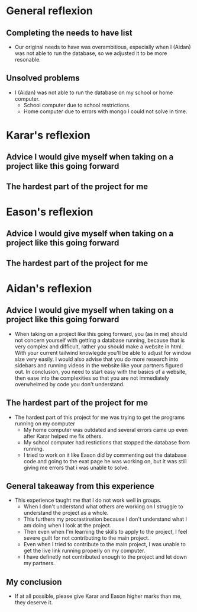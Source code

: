 # General reflexion

## Completing the needs to have list
- Our original needs to have was overambitious, especially when I (Aidan) was not able to run the database, so we adjusted it to be more resonable.

## Unsolved problems
- I (Aidan) was not able to run the database on my school or home computer.
    - School computer due to school restrictions.
    - Home computer due to errors with mongo I could not solve in time.

# Karar's reflexion

## Advice I would give myself when taking on a project like this going forward

## The hardest part of the project for me


# Eason's reflexion

## Advice I would give myself when taking on a project like this going forward

## The hardest part of the project for me


# Aidan's reflexion

## Advice I would give myself when taking on a project like this going forward
- When taking on a project like this going forward, you (as in me) should not concern yourself with getting a database running, because that is very complex and difficult, rather you should make a website in html. With your current tailwind knowlegde you'll be able to adjust for window size very easily. I would also advise that you do more research into sidebars and running videos in the website like your partners figured out. In conclusion, you need to start easy with the basics of a website, then ease into the complexities so that you are not immediately overwhelmed by code you don't understand.

## The hardest part of the project for me
- The hardest part of this project for me was trying to get the programs running on my computer
    - My home computer was outdated and several errors came up even after Karar helped me fix others.
    - My school computer had restictions that stopped the database from running.
    - I tried to work on it like Eason did by commenting out the database code and going to the exat page he was working on, but it was still giving me errors that i was unable to solve.

## General takeaway from this experience
- This experience taught me that I do not work well in groups.
    - When I don't understand what others are working on I struggle to understand the project as a whole.
    - This furthers my procrastination because I don't understand what I am doing when I look at the project.
    - Then even when I'm learning the skills to apply to the project, I feel severe guilt for not contributing to the main project.
    - Even when I tried to contribute to the main project, I was unable to get the live link running properly on my computer.
    - I have definetly not contributed enough to the project and let down my partners.

## My conclusion
- If at all possible, please give Karar and Eason higher marks than me, they deserve it.